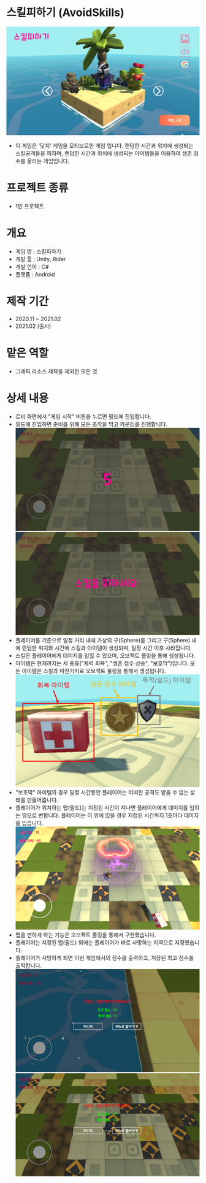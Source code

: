 # 스킬피하기 (AvoidSkills)
![로비화면](./img/Lobby.png)
* 이 게임은 '닷지' 게임을 모티브로한 게임 입니다. 랜덤한 시간과 위치에 생성되는 스킬공격들을 피하며, 랜덤한 시간과 위치에 생성되는 아이템들을 이용하여 생존 점수를 올리는 게임입니다.

# 프로젝트 종류
* 1인 프로젝트

# 개요
* 게임 명 : 스킬피하기
* 개발 툴 : Unity, Rider
* 개발 언어 : C#
* 플랫폼 : Android

# 제작 기간
* 2020.11 ~ 2021.02
* 2021.02 (출시)

# 맡은 역할
* 그래픽 리소스 제작을 제외한 모든 것

# 상세 내용
* 로비 화면에서 "게임 시작" 버튼을 누르면 필드에 진입합니다.
* 필드에 진입하면 준비를 위해 모든 조작을 막고 카운트를 진행합니다.
![준비](./img/Ready.png)
![게임시작](./img/Start.png)
* 플레이어를 기준으로 일정 거리 내에 가상의 구(Sphere)를 그리고 구(Sphere) 내에 랜덤한 위치와 시간에 스킬과 아이템이 생성되며, 일정 시간 이후 사라집니다.
* 스킬은 플레이어에게 데미지를 입힐 수 있으며, 오브젝트 풀링을 통해 생성됩니다.
* 아이템은 현재까지는 세 종류("체력 회복", "생존 점수 상승", "보호막")입니다. 모든 아이템은 스킬과 마찬가지로 오브젝트 풀링을 통해서 생성됩니다.
![아이템](./img/Items.png)
* "보호막" 아이템의 경우 일정 시간동안 플레이어는 어떠한 공격도 받을 수 없는 상태를 만들어줍니다.
* 플레이어가 위치하는 맵(필드)는 지정된 시간이 지나면 플레이어에게 데미지를 입히는 땅으로 변합니다. 플레이어는 이 위에 있을 경우 지정된 시간까지 1초마다 데미지를 입습니다.
![방해큐브](./img/All.png)
* 맵을 변하게 하는 기능은 오브젝트 풀링을 통해서 구현했습니다.
* 플레이어는 지정된 맵(필드) 외에는 플레이어가 바로 사망하는 지역으로 지정했습니다.
* 플레이어가 사망하게 되면 이번 게임에서의 점수를 출력하고, 저장된 최고 점수를 출력합니다.
![물에서의사망](./img/DeadInWater.png)
![필드에서의사망](./img/DeadOnGround.png)